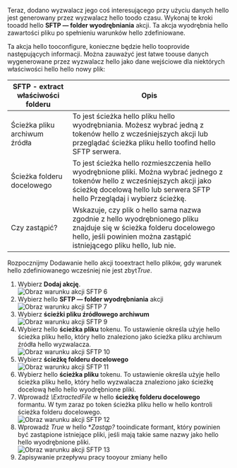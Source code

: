 Teraz, dodano wyzwalacz jego coś interesującego przy użyciu danych hello jest generowany przez wyzwalacz hello toodo czasu. Wykonaj te kroki tooadd hello **SFTP — folder wyodrębniania** akcji. Ta akcja wyodrębnia hello zawartości pliku po spełnieniu warunków hello zdefiniowane. 

Ta akcja hello tooconfigure, konieczne będzie hello tooprovide następujących informacji. Można zauważyć jest łatwe toouse danych wygenerowane przez wyzwalacz hello jako dane wejściowe dla niektórych właściwości hello hello nowy plik:

| SFTP - extract właściwości folderu | Opis |
| --- | --- |
| Ścieżka pliku archiwum źródła |To jest ścieżka hello pliku hello wyodrębniania. Możesz wybrać jedną z tokenów hello z wcześniejszych akcji lub przeglądać ścieżka pliku hello toofind hello SFTP serwera. |
| Ścieżka folderu docelowego |To jest ścieżka hello rozmieszczenia hello wyodrębnione pliki. Można wybrać jednego z tokenów hello z wcześniejszych akcji jako ścieżkę docelową hello lub serwera SFTP hello Przeglądaj i wybierz ścieżkę. |
| Czy zastąpić? |Wskazuje, czy plik o hello sama nazwa zgodnie z hello wyodrębnionego pliku znajduje się w ścieżka folderu docelowego hello, jeśli powinien można zastąpić istniejącego pliku hello, lub nie. |

Rozpocznijmy Dodawanie hello akcji tooextract hello plików, gdy warunek hello zdefiniowanego wcześniej nie jest zbyt*True*. 

1. Wybierz **Dodaj akcję**.        
   ![Obraz warunku akcji SFTP 6](./media/connectors-create-api-sftp/condition-6.png)   
2. Wybierz hello **SFTP — folder wyodrębniania** akcji      
   ![Obraz warunku akcji SFTP 7](./media/connectors-create-api-sftp/condition-7.png)   
3. Wybierz **ścieżki pliku źródłowego archiwum**              
   ![Obraz warunku akcji SFTP 9](./media/connectors-create-api-sftp/condition-9.png)   
4. Wybierz hello **ścieżka pliku** tokenu. To ustawienie określa użyje hello ścieżka pliku hello, który hello znaleziono jako ścieżka pliku archiwum źródła hello wyzwalacza.           
   ![Obraz warunku akcji SFTP 10](./media/connectors-create-api-sftp/condition-10.png)   
5. Wybierz **ścieżkę folderu docelowego**           
   ![Obraz warunku akcji SFTP 11](./media/connectors-create-api-sftp/condition-11.png)   
6. Wybierz hello **ścieżka pliku** tokenu. To ustawienie określa użyje hello ścieżka pliku hello, który hello wyzwalacza znaleziono jako ścieżkę docelową hello hello wyodrębnione pliki.   
7. Wprowadź *\ExtractedFile* w hello **ścieżkę folderu docelowego** formantu. W tym zaraz po token ścieżka pliku hello w hello kontroli ścieżka folderu docelowego.         
   ![Obraz warunku akcji SFTP 12](./media/connectors-create-api-sftp/condition-12.png)   
8. Wprowadź *True* w hello **Zastąp?* tooindicate formant, który powinien być zastąpione istniejące pliki, jeśli mają takie same nazwy jako hello hello wyodrębnione pliki.      
   ![Obraz warunku akcji SFTP 13](./media/connectors-create-api-sftp/condition-13.png)   
9. Zapisywanie przepływu pracy tooyour zmiany hello  

